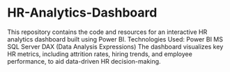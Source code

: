 # HR-Analytics-Dashboard
This repository contains the code and resources for an interactive HR analytics dashboard built using Power BI. Technologies Used:  Power BI MS SQL Server DAX (Data Analysis Expressions) The dashboard visualizes key HR metrics, including attrition rates, hiring trends, and employee performance, to aid data-driven HR decision-making.
